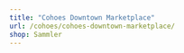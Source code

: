 ```yaml
---
title: "Cohoes Downtown Marketplace"
url: /cohoes/cohoes-downtown-marketplace/
shop: Sammler
---
```

